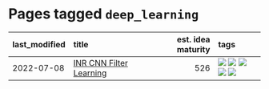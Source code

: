 # Pages tagged `deep_learning`

|last_modified|title|est. idea maturity|tags
|:---|:---|---:|:---|
|2022-07-08|[INR CNN Filter Learning](../INR_CNN_filter_learning.md)|526|[![](https://img.shields.io/badge/tag-CNN-d12fe)](../tags/CNN.md) [![](https://img.shields.io/badge/tag-INR-2db795)](../tags/INR.md) [![](https://img.shields.io/badge/tag-deep_learning-4dea78)](../tags/deep_learning.md) [![](https://img.shields.io/badge/tag-experimental-e839f4)](../tags/experimental.md) [![](https://img.shields.io/badge/tag-filter_learning-b653cf)](../tags/filter_learning.md)|